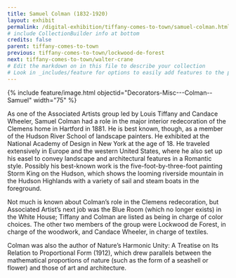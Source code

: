 ```yaml
---
title: Samuel Colman (1832-1920)
layout: exhibit
permalink: /digital-exhibition/tiffany-comes-to-town/samuel-colman.html
# include CollectionBuilder info at bottom
credits: false
parent: tiffany-comes-to-town
previous: tiffany-comes-to-town/lockwood-de-forest
next: tiffany-comes-to-town/walter-crane
# Edit the markdown on in this file to describe your collection
# Look in _includes/feature for options to easily add features to the page
---
```


{% include feature/image.html objectid="Decorators-Misc---Colman--Samuel" width="75" %}

As one of the Associated Artists group led by Louis Tiffany and Candace Wheeler, Samuel Colman had a role in the major interior redecoration of the Clemens home in Hartford in 1881. He is best known, though, as a member of the Hudson River School of landscape painters. He exhibited at the National Academy of Design in New York at the age of 18. He traveled extensively in Europe and the western United States, where he also set up his easel to convey landscape and architectural features in a Romantic style. Possibly his best-known work is the five-foot-by-three-foot painting Storm King on the Hudson, which shows the looming riverside mountain in the Hudson Highlands with a variety of sail and steam boats in the foreground. 

Not much is known about Colman’s role in the Clemens redecoration, but Associated Artist’s next job was the Blue Room (which no longer exists) in the White House; Tiffany and Colman are listed as being in charge of color choices. The other two members of the group were Lockwood de Forest, in charge of the woodwork, and Candace Wheeler, in charge of textiles.

Colman was also the author of Nature’s Harmonic Unity: A Treatise on Its Relation to Proportional Form (1912), which drew parallels between the mathematical proportions of nature (such as the form of a seashell or  flower) and those of art and architecture.
